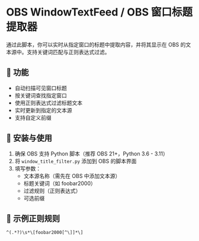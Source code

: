 # OBS WindowTextFeed / OBS 窗口标题提取器 

通过此脚本，你可以实时从指定窗口的标题中提取内容，并将其显示在 OBS 的文本源中。支持关键词匹配与正则表达式过滤。

## 🧩 功能
- 自动扫描可见窗口标题
- 按关键词查找指定窗口
- 使用正则表达式过滤标题文本
- 实时更新到指定的文本源
- 支持自定义前缀

## 🔧 安装与使用

1. 确保 OBS 支持 Python 脚本（推荐 OBS 21+，Python 3.6 - 3.11）
2. 将 `window_title_filter.py` 添加到 OBS 的脚本界面
3. 填写参数：
   - 文本源名称（需先在 OBS 中添加文本源）
   - 标题关键词（如 foobar2000）
   - 过滤规则（正则表达式）
   - 可选前缀

## 🧪 示例正则规则

```regex
^(.*?)\s*\[foobar2000[^\]]*\]
